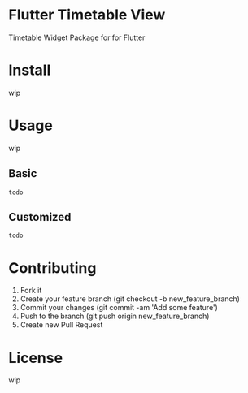 # Flutter Timetable View

Timetable Widget Package for for Flutter

# Install

wip

# Usage

wip

## Basic

``
todo
``

## Customized

``
todo
``

# Contributing

1. Fork it
2. Create your feature branch (git checkout -b new_feature_branch)
3. Commit your changes (git commit -am 'Add some feature')
4. Push to the branch (git push origin new_feature_branch)
5. Create new Pull Request

# License

wip
